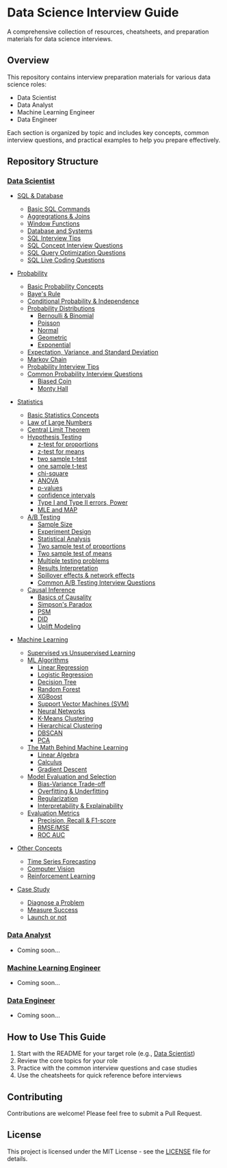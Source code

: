 # Data Science Interview Guide

A comprehensive collection of resources, cheatsheets, and preparation materials for data science interviews.

## Overview

This repository contains interview preparation materials for various data science roles:
- Data Scientist
- Data Analyst
- Machine Learning Engineer
- Data Engineer

Each section is organized by topic and includes key concepts, common interview questions, and practical examples to help you prepare effectively.

## Repository Structure

### [Data Scientist](./Data_Scientist/README.md)
- [SQL & Database](./Data_Scientist/SQL_Database/README.md)
  - [Basic SQL Commands](./Data_Scientist/SQL_Database/Basic_SQL_Commands.md)
  - [Aggregrations & Joins](./Data_Scientist/SQL_Database/Aggregations_Joins.md)
  - [Window Functions](./Data_Scientist/SQL_Database/Window_Functions.md)
  - [Database and Systems](./Data_Scientist/SQL_Database/Database_Systems.md)
  - [SQL Interview Tips](./Data_Scientist/SQL_Database/SQL_Interview_Tips.md)
  - [SQL Concept Interview Questions](./Data_Scientist/SQL_Database/SQL_Concept_Questions.md)
  - [SQL Query Optimization Questions](./Data_Scientist/SQL_Database/SQL_Query_Optimization.md)
  - [SQL Live Coding Questions](./Data_Scientist/SQL_Database/SQL_Live_Coding_Questions.md)

- [Probability](./Data_Scientist/Probability/README.md)
  - [Basic Probability Concepts](./Data_Scientist/Probability/Basic_Concepts.md)
  - [Baye's Rule](./Data_Scientist/Probability/Bayes_Rule.md)
  - [Conditional Probability & Independence](./Data_Scientist/Probability/Conditional_Probability.md)
  - [Probability Distributions](./Data_Scientist/Probability/Probability_Distributions/README.md)
    - [Bernoulli & Binomial](./Data_Scientist/Probability/Probability_Distributions/Bernoulli_Binomial.md)
    - [Poisson](./Data_Scientist/Probability/Probability_Distributions/Poisson.md)
    - [Normal](./Data_Scientist/Probability/Probability_Distributions/Normal.md)
    - [Geometric](./Data_Scientist/Probability/Probability_Distributions/Geometric.md)
    - [Exponential](./Data_Scientist/Probability/Probability_Distributions/Exponential.md)
  - [Expectation, Variance, and Standard Deviation](./Data_Scientist/Probability/Expectation_Variance.md)
  - [Markov Chain](./Data_Scientist/Probability/Markov_Chain.md)
  - [Probability Interview Tips](./Data_Scientist/Probability/Interview_Tips.md)
  - [Common Probability Interview Questions](./Data_Scientist/Probability/Common_Questions/README.md)
    - [Biased Coin](./Data_Scientist/Probability/Common_Questions/Biased_Coin.md)
    - [Monty Hall](./Data_Scientist/Probability/Common_Questions/Monty_Hall.md)

- [Statistics](./Data_Scientist/Statistics/README.md)
  - [Basic Statistics Concepts](./Data_Scientist/Statistics/Basic_Concepts.md)
  - [Law of Large Numbers](./Data_Scientist/Statistics/Law_of_Large_Numbers.md)
  - [Central Limit Theorem](./Data_Scientist/Statistics/Central_Limit_Theorem.md)
  - [Hypothesis Testing](./Data_Scientist/Statistics/Hypothesis_Testing/README.md)
    - [z-test for proportions](./Data_Scientist/Statistics/Hypothesis_Testing/Z_Test_Proportions.md)
    - [z-test for means](./Data_Scientist/Statistics/Hypothesis_Testing/Z_Test_Means.md)
    - [two sample t-test](./Data_Scientist/Statistics/Hypothesis_Testing/Two_Sample_T_Test.md)
    - [one sample t-test](./Data_Scientist/Statistics/Hypothesis_Testing/One_Sample_T_Test.md)
    - [chi-square](./Data_Scientist/Statistics/Hypothesis_Testing/Chi_Square.md)
    - [ANOVA](./Data_Scientist/Statistics/Hypothesis_Testing/ANOVA.md)
    - [p-values](./Data_Scientist/Statistics/Hypothesis_Testing/P_Values.md)
    - [confidence intervals](./Data_Scientist/Statistics/Hypothesis_Testing/Confidence_Intervals.md)
    - [Type I and Type II errors, Power](./Data_Scientist/Statistics/Hypothesis_Testing/Type_I_II_Errors.md)
    - [MLE and MAP](./Data_Scientist/Statistics/Hypothesis_Testing/MLE_MAP.md)
  - [A/B Testing](./Data_Scientist/Statistics/AB_Testing/README.md)
    - [Sample Size](./Data_Scientist/Statistics/AB_Testing/Sample_Size.md)
    - [Experiment Design](./Data_Scientist/Statistics/AB_Testing/Experiment_Design.md)
    - [Statistical Analysis](./Data_Scientist/Statistics/AB_Testing/Statistical_Analysis.md)
    - [Two sample test of proportions](./Data_Scientist/Statistics/AB_Testing/Two_Sample_Proportions.md)
    - [Two sample test of means](./Data_Scientist/Statistics/AB_Testing/Two_Sample_Means.md)
    - [Multiple testing problems](./Data_Scientist/Statistics/AB_Testing/Multiple_Testing.md)
    - [Results Interpretation](./Data_Scientist/Statistics/AB_Testing/Results_Interpretation.md)
    - [Spillover effects & network effects](./Data_Scientist/Statistics/AB_Testing/Spillover_Network_Effects.md)
    - [Common A/B Testing Interview Questions](./Data_Scientist/Statistics/AB_Testing/Common_Questions.md)
  - [Causal Inference](./Data_Scientist/Statistics/Causal_Inference/README.md)
    - [Basics of Causality](./Data_Scientist/Statistics/Causal_Inference/Basics.md)
    - [Simpson's Paradox](./Data_Scientist/Statistics/Causal_Inference/Simpsons_Paradox.md)
    - [PSM](./Data_Scientist/Statistics/Causal_Inference/PSM.md)
    - [DID](./Data_Scientist/Statistics/Causal_Inference/DID.md)
    - [Uplift Modeling](./Data_Scientist/Statistics/Causal_Inference/Uplift_Modeling.md)

- [Machine Learning](./Data_Scientist/Machine_Learning/README.md)
  - [Supervised vs Unsupervised Learning](./Data_Scientist/Machine_Learning/Supervised_Unsupervised.md)
  - [ML Algorithms](./Data_Scientist/Machine_Learning/ML_Algorithms/README.md)
    - [Linear Regression](./Data_Scientist/Machine_Learning/ML_Algorithms/Linear_Regression.md)
    - [Logistic Regression](./Data_Scientist/Machine_Learning/ML_Algorithms/Logistic_Regression.md)
    - [Decision Tree](./Data_Scientist/Machine_Learning/ML_Algorithms/Decision_Tree.md)
    - [Random Forest](./Data_Scientist/Machine_Learning/ML_Algorithms/Random_Forest.md)
    - [XGBoost](./Data_Scientist/Machine_Learning/ML_Algorithms/XGBoost.md)
    - [Support Vector Machines (SVM)](./Data_Scientist/Machine_Learning/ML_Algorithms/SVM.md)
    - [Neural Networks](./Data_Scientist/Machine_Learning/ML_Algorithms/Neural_Networks.md)
    - [K-Means Clustering](./Data_Scientist/Machine_Learning/ML_Algorithms/K_Means.md)
    - [Hierarchical Clustering](./Data_Scientist/Machine_Learning/ML_Algorithms/Hierarchical_Clustering.md)
    - [DBSCAN](./Data_Scientist/Machine_Learning/ML_Algorithms/DBSCAN.md)
    - [PCA](./Data_Scientist/Machine_Learning/ML_Algorithms/PCA.md)
  - [The Math Behind Machine Learning](./Data_Scientist/Machine_Learning/Math/README.md)
    - [Linear Algebra](./Data_Scientist/Machine_Learning/Math/Linear_Algebra.md)
    - [Calculus](./Data_Scientist/Machine_Learning/Math/Calculus.md)
    - [Gradient Descent](./Data_Scientist/Machine_Learning/Math/Gradient_Descent.md)
  - [Model Evaluation and Selection](./Data_Scientist/Machine_Learning/Model_Evaluation/README.md)
    - [Bias-Variance Trade-off](./Data_Scientist/Machine_Learning/Model_Evaluation/Bias_Variance.md)
    - [Overfitting & Underfitting](./Data_Scientist/Machine_Learning/Model_Evaluation/Overfitting_Underfitting.md)
    - [Regularization](./Data_Scientist/Machine_Learning/Model_Evaluation/Regularization.md)
    - [Interpretability & Explainability](./Data_Scientist/Machine_Learning/Model_Evaluation/Interpretability.md)
  - [Evaluation Metrics](./Data_Scientist/Machine_Learning/Evaluation_Metrics/README.md)
    - [Precision, Recall & F1-score](./Data_Scientist/Machine_Learning/Evaluation_Metrics/Precision_Recall_F1.md)
    - [RMSE/MSE](./Data_Scientist/Machine_Learning/Evaluation_Metrics/RMSE_MSE.md)
    - [ROC AUC](./Data_Scientist/Machine_Learning/Evaluation_Metrics/ROC_AUC.md)

- [Other Concepts](./Data_Scientist/Other_Concepts/README.md)
  - [Time Series Forecasting](./Data_Scientist/Other_Concepts/Time_Series.md)
  - [Computer Vision](./Data_Scientist/Other_Concepts/Computer_Vision.md)
  - [Reinforcement Learning](./Data_Scientist/Other_Concepts/Reinforcement_Learning.md)

- [Case Study](./Data_Scientist/Case_Study/README.md)
  - [Diagnose a Problem](./Data_Scientist/Case_Study/Diagnose_Problem.md)
  - [Measure Success](./Data_Scientist/Case_Study/Measure_Success.md)
  - [Launch or not](./Data_Scientist/Case_Study/Launch_Decision.md)

### [Data Analyst](./Data_Analyst/README.md)
- Coming soon...

### [Machine Learning Engineer](./Machine_Learning_Engineer/README.md)
- Coming soon...

### [Data Engineer](./Data_Engineer/README.md)
- Coming soon...

## How to Use This Guide

1. Start with the README for your target role (e.g., [Data Scientist](./Data_Scientist/README.md))
2. Review the core topics for your role
3. Practice with the common interview questions and case studies
4. Use the cheatsheets for quick reference before interviews

## Contributing

Contributions are welcome! Please feel free to submit a Pull Request.

## License

This project is licensed under the MIT License - see the [LICENSE](LICENSE) file for details.
